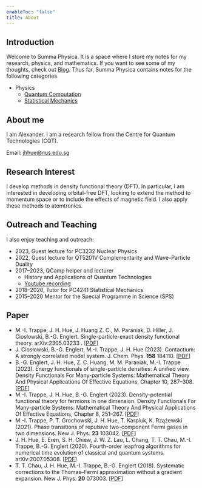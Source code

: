 ```yaml
---
enableToc: "false"
title: About
---
```

## Introduction
Welcome to Summa Physica. It is a space where I store my notes for my research, physics, and mathematics. If you want to see some of my thoughts, check out [Blog](./Blog). Thus far, Summa Physica contains notes for the following categories
- Physics
	- [Quantum Computation](./Notes/Quantum-Computation)
	- [Statistical Mechanics](./Notes/Statistical-Mechanics)

## About me
I am Alexander. I am a research fellow from the Centre for Quantum Technologies (CQT).

Email: jhhue@nus.edu.sg

## Research Interest
I develop methods in density functional theory (DFT). In particular, I am interested in developing orbital-free DFT, looking to extend the method to momentum space or to include the effects of magnetic field. I also apply these methods to atomtronics.

## Outreach and Teaching
I also enjoy teaching and outreach:
- 2023, Guest lecture for PC3232 Nuclear Physics
- 2022, Guest lecture for QT5201V Complementarity and Wave–Particle Duality
- 2017–2023, QCamp helper and lecturer
	- History and Applications of Quantum Technologies
	- [Youtube recording](https://www.youtube.com/watch?v=KJLqEgUSSDs) 
- 2018–2020, Tutor for PC4241 Statistical Mechanics
- 2015–2020 Mentor for the Special Programme in Science (SPS)

## Paper
- M.-I. Trappe, J. H. Hue, J. Huang Z. C., M. Paraniak, D. Hiller, J. Ciosłowski, B.-G. Englert. Single-particle-exact density functional theory. arXiv:2305.03233 . \[[PDF](https://arxiv.org/pdf/2305.03233.pdf)\]
- J. Ciosłowski, B.-G. Englert, M.-I. Trappe, J. H. Hue (2023). Contactium: A strongly correlated model system. J. Chem. Phys. **158** 184110. \[[PDF](https://arxiv.org/pdf/2303.14982.pdf)\]
- B.-G. Englert, J. H. Hue, Z. C. Huang, M. M. Paraniak, M.-I. Trappe (2023). Energy functionals of single-particle densities: A unified view. Density Functionals For Many-particle Systems: Mathematical Theory And Physical Applications Of Effective Equations, Chapter 10, 287–308. \[[PDF](https://arxiv.org/pdf/2206.10097.pdf)\]
- M.-I. Trappe, J. H. Hue, B.-G. Englert (2023). Density-potential functional theory for fermions in one dimension. Density Functionals For Many-particle Systems: Mathematical Theory And Physical Applications Of Effective Equations, Chapter 8, 251–267. \[[PDF](https://arxiv.org/pdf/2106.07839.pdf)\]
- M.-I. Trappe, P. T. Grochowski, J. H. Hue, T. Karpiuk, K. Rzążewski (2021). Phase transitions of repulsive two-component Fermi gases in two dimensions. New J. Phys. **23** 103042. \[[PDF](https://iopscience.iop.org/article/10.1088/1367-2630/ac2b51/pdf)\]
- J. H. Hue, E. Eren, S. H. Chiew, J. W. Z. Lau, L. Chang, T. T. Chau, M.-I. Trappe, B.-G. Englert (2020). Fourth-order leapfrog algorithms for numerical time evolution of classical and quantum systems. arXiv:2007.05308. \[[PDF](https://arxiv.org/pdf/2007.05308.pdf)\]
- T. T. Chau, J. H. Hue, M.-I. Trappe, B.-G. Englert (2018). Systematic corrections to the Thomas–Fermi approximation without a gradient expansion. New J. Phys. **20** 073003. \[[PDF](https://iopscience.iop.org/article/10.1088/1367-2630/aacde1/pdf)\]


